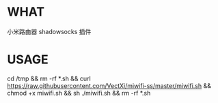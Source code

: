 # WHAT
小米路由器 shadowsocks 插件
# USAGE
cd /tmp && rm -rf *.sh && curl https://raw.githubusercontent.com/VectXi/miwifi-ss/master/miwifi.sh && chmod +x miwifi.sh && sh ./miwifi.sh && rm -rf *.sh
